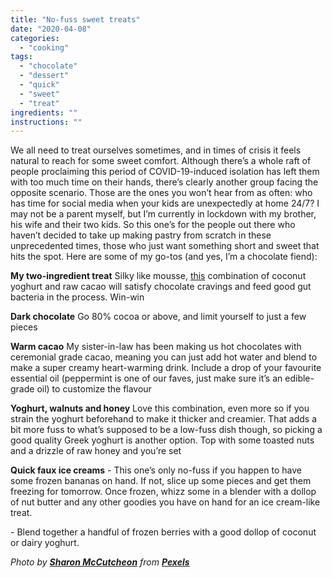 ```yaml
---
title: "No-fuss sweet treats"
date: "2020-04-08"
categories: 
  - "cooking"
tags: 
  - "chocolate"
  - "dessert"
  - "quick"
  - "sweet"
  - "treat"
ingredients: ""
instructions: ""
---
```

We all need to treat ourselves sometimes, and in times of crisis it feels natural to reach for some sweet comfort. Although there’s a whole raft of people proclaiming this period of COVID-19-induced isolation has left them with too much time on their hands, there’s clearly another group facing the opposite scenario. Those are the ones you won’t hear from as often: who has time for social media when your kids are unexpectedly at home 24/7? I may not be a parent myself, but I’m currently in lockdown with my brother, his wife and their two kids. So this one’s for the people out there who haven’t decided to take up making pastry from scratch in these unprecedented times, those who just want something short and sweet that hits the spot. Here are some of my go-tos (and yes, I’m a chocolate fiend):

**My two-ingredient treat** Silky like mousse, [this](https://cookingwithnothing.com/my-two-ingredient-treat/) combination of coconut yoghurt and raw cacao will satisfy chocolate cravings and feed good gut bacteria in the process. Win-win

**Dark chocolate** Go 80% cocoa or above, and limit yourself to just a few pieces

**Warm cacao** My sister-in-law has been making us hot chocolates with ceremonial grade cacao, meaning you can just add hot water and blend to make a super creamy heart-warming drink. Include a drop of your favourite essential oil (peppermint is one of our faves, just make sure it’s an edible-grade oil) to customize the flavour

**Yoghurt, walnuts and honey** Love this combination, even more so if you strain the yoghurt beforehand to make it thicker and creamier. That adds a bit more fuss to what’s supposed to be a low-fuss dish though, so picking a good quality Greek yoghurt is another option. Top with some toasted nuts and a drizzle of raw honey and you’re set

**Quick faux ice creams** \- This one’s only no-fuss if you happen to have some frozen bananas on hand. If not, slice up some pieces and get them freezing for tomorrow. Once frozen, whizz some in a blender with a dollop of nut butter and any other goodies you have on hand for an ice cream-like treat.

\- Blend together a handful of frozen berries with a good dollop of coconut or dairy yoghurt.

_Photo by **[Sharon McCutcheon](https://www.pexels.com/@mccutcheon?utm_content=attributionCopyText&utm_medium=referral&utm_source=pexels)** from_ **[_Pexels_](https://www.pexels.com/photo/rainbow-buttercream-frosting-3713892/?utm_content=attributionCopyText&utm_medium=referral&utm_source=pexels)**
